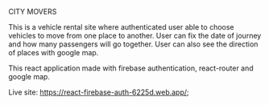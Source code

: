 CITY MOVERS

This is a  vehicle rental site where authenticated user able to choose vehicles to move from one place to another.
User can fix the date of journey and how many passengers will go together.
User can also see the direction of places with google map.

This react application made with firebase authentication, react-router and google map.

Live site: https://react-firebase-auth-6225d.web.app/;
